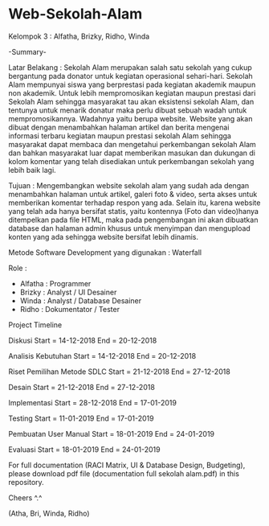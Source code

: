 # Web-Sekolah-Alam
Kelompok 3 : Alfatha, Brizky, Ridho, Winda

-Summary-

Latar Belakang :
Sekolah Alam merupakan salah satu sekolah yang cukup bergantung pada donator untuk kegiatan operasional sehari-hari. Sekolah Alam mempunyai siswa yang berprestasi pada kegiatan akademik maupun non akademik. Untuk lebih mempromosikan kegiatan maupun prestasi dari Sekolah Alam sehingga masyarakat tau akan eksistensi sekolah Alam, dan tentunya untuk menarik donatur maka perlu dibuat sebuah wadah untuk mempromosikannya. Wadahnya yaitu berupa website. Website yang akan dibuat dengan menambahkan halaman artikel dan berita mengenai informasi terbaru kegiatan maupun prestasi sekolah Alam sehingga masyarakat dapat membaca dan mengetahui perkembangan sekolah Alam dan bahkan masyarakat luar dapat memberikan masukan dan dukungan di kolom komentar yang telah disediakan untuk perkembangan sekolah yang lebih baik lagi.

Tujuan :
Mengembangkan website sekolah alam yang sudah ada dengan menambahkan halaman untuk artikel, galeri foto & video, serta akses untuk memberikan komentar terhadap respon yang ada. Selain itu, karena website yang telah ada hanya bersifat statis, yaitu kontennya (Foto dan video)hanya ditempelkan pada file HTML, maka pada pengembangan ini akan dibuatkan database dan halaman admin khusus untuk menyimpan dan mengupload konten yang ada sehingga website bersifat lebih dinamis.

Metode Software Development yang digunakan : Waterfall

Role :
- Alfatha : Programmer
- Brizky : Analyst / UI Desainer
- Winda : Analyst / Database Desainer
- Ridho : Dokumentator / Tester

Project Timeline

Diskusi
Start = 14-12-2018
End = 20-12-2018

Analisis Kebutuhan
Start = 14-12-2018
End = 20-12-2018

Riset Pemilihan Metode SDLC
Start = 21-12-2018
End = 27-12-2018

Desain
Start = 21-12-2018
End = 27-12-2018

Implementasi
Start = 28-12-2018
End = 17-01-2019

Testing
Start = 11-01-2019
End = 17-01-2019

Pembuatan User Manual
Start = 18-01-2019
End = 24-01-2019

Evaluasi
Start = 18-01-2019
End = 24-01-2019


For full documentation (RACI Matrix, UI & Database Design, Budgeting), please download pdf file (documentation full sekolah alam.pdf) in this repository.

Cheers ^.^

(Atha, Bri, Winda, Ridho)
